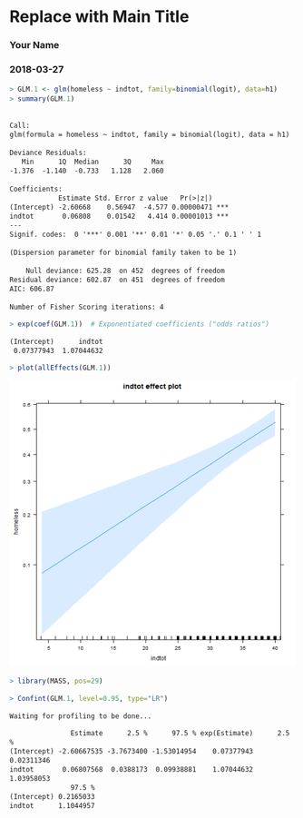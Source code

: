 <!-- R Commander Markdown Template -->

Replace with Main Title
=======================

### Your Name

### 2018-03-27







```r
> GLM.1 <- glm(homeless ~ indtot, family=binomial(logit), data=h1)
> summary(GLM.1)
```

```

Call:
glm(formula = homeless ~ indtot, family = binomial(logit), data = h1)

Deviance Residuals: 
   Min      1Q  Median      3Q     Max  
-1.376  -1.140  -0.733   1.128   2.060  

Coefficients:
            Estimate Std. Error z value   Pr(>|z|)    
(Intercept) -2.60668    0.56947  -4.577 0.00000471 ***
indtot       0.06808    0.01542   4.414 0.00001013 ***
---
Signif. codes:  0 '***' 0.001 '**' 0.01 '*' 0.05 '.' 0.1 ' ' 1

(Dispersion parameter for binomial family taken to be 1)

    Null deviance: 625.28  on 452  degrees of freedom
Residual deviance: 602.87  on 451  degrees of freedom
AIC: 606.87

Number of Fisher Scoring iterations: 4
```

```r
> exp(coef(GLM.1))  # Exponentiated coefficients ("odds ratios")
```

```
(Intercept)      indtot 
 0.07377943  1.07044632 
```


```r
> plot(allEffects(GLM.1))
```

<img src="figure/unnamed-chunk-4-1.png" title="plot of chunk unnamed-chunk-4" alt="plot of chunk unnamed-chunk-4" width="750" />


```r
> library(MASS, pos=29)
```



```r
> Confint(GLM.1, level=0.95, type="LR")
```

```
Waiting for profiling to be done...
```

```
               Estimate      2.5 %      97.5 % exp(Estimate)      2.5 %
(Intercept) -2.60667535 -3.7673400 -1.53014954    0.07377943 0.02311346
indtot       0.06807568  0.0388173  0.09938881    1.07044632 1.03958053
               97.5 %
(Intercept) 0.2165033
indtot      1.1044957
```


